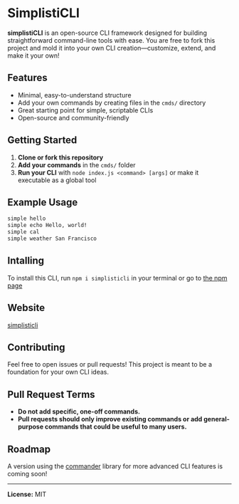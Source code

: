 # SimplistiCLI

**simplistiCLI** is an open-source CLI framework designed for building straightforward command-line tools with ease. You are free to fork this project and mold it into your own CLI creation—customize, extend, and make it your own!

## Features
- Minimal, easy-to-understand structure
- Add your own commands by creating files in the `cmds/` directory
- Great starting point for simple, scriptable CLIs
- Open-source and community-friendly

## Getting Started
1. **Clone or fork this repository**
2. **Add your commands** in the `cmds/` folder
3. **Run your CLI** with `node index.js <command> [args]` or make it executable as a global tool

## Example Usage
```sh
simple hello
simple echo Hello, world!
simple cal
simple weather San Francisco
```

## Intalling
To install this CLI, run `npm i simplisticli` in your terminal or go to [the npm page](https://www.npmjs.com/package/simplisticli)

## Website
[simplisticli](https://simplisticli.pages.dev)

## Contributing
Feel free to open issues or pull requests! This project is meant to be a foundation for your own CLI ideas.

## Pull Request Terms
- **Do not add specific, one-off commands.**
- **Pull requests should only improve existing commands or add general-purpose commands that could be useful to many users.**

## Roadmap
A version using the [commander](https://www.npmjs.com/package/commander) library for more advanced CLI features is coming soon!

---

**License:** MIT

